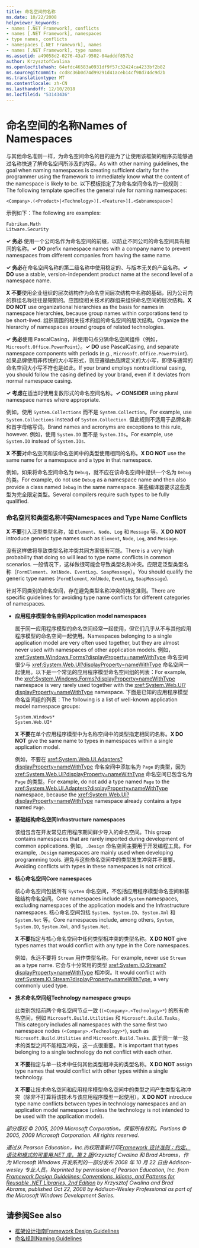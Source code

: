 ```yaml
---
title: 命名空间的名称
ms.date: 10/22/2008
helpviewer_keywords:
- names [.NET Framework], conflicts
- names [.NET Framework], namespaces
- type names, conflicts
- namespaces [.NET Framework], names
- names [.NET Framework], type names
ms.assetid: a49058d2-0276-43a7-9502-04adddf857b2
author: KrzysztofCwalina
ms.openlocfilehash: 64efdc46583a0931df9f57c32424ca4233bf2b82
ms.sourcegitcommit: ccd8c36b0d74d99291d41aceb14cf98d74dc9d2b
ms.translationtype: MT
ms.contentlocale: zh-CN
ms.lasthandoff: 12/10/2018
ms.locfileid: "53143436"
---
```

# <a name="names-of-namespaces"></a><span data-ttu-id="32656-102">命名空间的名称</span><span class="sxs-lookup"><span data-stu-id="32656-102">Names of Namespaces</span></span>
<span data-ttu-id="32656-103">与其他命名准则一样，为命名空间命名的目的是为了让使用该框架的程序员能够通过名称快速了解命名空间所涉及的内容。</span><span class="sxs-lookup"><span data-stu-id="32656-103">As with other naming guidelines, the goal when naming namespaces is creating sufficient clarity for the programmer using the framework to immediately know what the content of the namespace is likely to be.</span></span> <span data-ttu-id="32656-104">以下模板指定了为命名空间命名的一般规则：</span><span class="sxs-lookup"><span data-stu-id="32656-104">The following template specifies the general rule for naming namespaces:</span></span>  
  
 `<Company>.(<Product>|<Technology>)[.<Feature>][.<Subnamespace>]`  
  
 <span data-ttu-id="32656-105">示例如下：</span><span class="sxs-lookup"><span data-stu-id="32656-105">The following are examples:</span></span>  
  
 `Fabrikam.Math`  
 `Litware.Security`  
  
 <span data-ttu-id="32656-106">**✓ 务必** 使用一个公司名作为命名空间的前缀，以防止不同公司的命名空间具有相同的名称。</span><span class="sxs-lookup"><span data-stu-id="32656-106">**✓ DO** prefix namespace names with a company name to prevent namespaces from different companies from having the same name.</span></span>  
  
 <span data-ttu-id="32656-107">**✓ 务必**在命名空间名称的第二级名称中使用稳定的、与版本无关的产品名称。</span><span class="sxs-lookup"><span data-stu-id="32656-107">**✓ DO** use a stable, version-independent product name at the second level of a namespace name.</span></span>  
  
 <span data-ttu-id="32656-108">**X 不要**使用企业组织的层次结构作为命名空间层次结构中名称的基础，因为公司内的群组名称往往是短期的。应围绕相关技术的群组来组织命名空间的层次结构。</span><span class="sxs-lookup"><span data-stu-id="32656-108">**X DO NOT** use organizational hierarchies as the basis for names in namespace hierarchies, because group names within corporations tend to be short-lived.</span></span> <span data-ttu-id="32656-109">组织周围的相关技术的组的命名空间的层次结构。</span><span class="sxs-lookup"><span data-stu-id="32656-109">Organize the hierarchy of namespaces around groups of related technologies.</span></span>  
  
 <span data-ttu-id="32656-110">**✓ 务必**使用 PascalCasing，并使用句点分隔命名空间组件（例如，`Microsoft.Office.PowerPoint`）。</span><span class="sxs-lookup"><span data-stu-id="32656-110">**✓ DO** use PascalCasing, and separate namespace components with periods (e.g., `Microsoft.Office.PowerPoint`).</span></span> <span data-ttu-id="32656-111">如果品牌使用非传统的大小写形式，则应遵循由品牌定义的大小写，即使与通常的命名空间大小写不符也是如此。</span><span class="sxs-lookup"><span data-stu-id="32656-111">If your brand employs nontraditional casing, you should follow the casing defined by your brand, even if it deviates from normal namespace casing.</span></span>  
  
 <span data-ttu-id="32656-112">**✓ 考虑**在适当时使用复数形式的命名空间名称。</span><span class="sxs-lookup"><span data-stu-id="32656-112">**✓ CONSIDER** using plural namespace names where appropriate.</span></span>  
  
 <span data-ttu-id="32656-113">例如，使用 `System.Collections` 而不是 `System.Collection`。</span><span class="sxs-lookup"><span data-stu-id="32656-113">For example, use `System.Collections` instead of `System.Collection`.</span></span> <span data-ttu-id="32656-114">但此规则不适用于品牌名称和首字母缩写词。</span><span class="sxs-lookup"><span data-stu-id="32656-114">Brand names and acronyms are exceptions to this rule, however.</span></span> <span data-ttu-id="32656-115">例如，使用 `System.IO` 而不是 `System.IOs`。</span><span class="sxs-lookup"><span data-stu-id="32656-115">For example, use `System.IO` instead of `System.IOs`.</span></span>  
  
 <span data-ttu-id="32656-116">**X 不要**对命名空间和该命名空间中的类型使用相同的名称。</span><span class="sxs-lookup"><span data-stu-id="32656-116">**X DO NOT** use the same name for a namespace and a type in that namespace.</span></span>  
  
 <span data-ttu-id="32656-117">例如，如果将命名空间命名为 `Debug`，就不应在该命名空间中提供一个名为 `Debug` 的类。</span><span class="sxs-lookup"><span data-stu-id="32656-117">For example, do not use `Debug` as a namespace name and then also provide a class named `Debug` in the same namespace.</span></span> <span data-ttu-id="32656-118">某些编译器要求这些类型为完全限定类型。</span><span class="sxs-lookup"><span data-stu-id="32656-118">Several compilers require such types to be fully qualified.</span></span>  
  
### <a name="namespaces-and-type-name-conflicts"></a><span data-ttu-id="32656-119">命名空间和类型名称冲突</span><span class="sxs-lookup"><span data-stu-id="32656-119">Namespaces and Type Name Conflicts</span></span>  
 <span data-ttu-id="32656-120">**X 不要**引入泛型类型名称，如 `Element`、`Node`、`Log` 和 `Message` 等。</span><span class="sxs-lookup"><span data-stu-id="32656-120">**X DO NOT** introduce generic type names such as `Element`, `Node`, `Log`, and `Message`.</span></span>  
  
 <span data-ttu-id="32656-121">没有这样做将导致类型名称冲突共同方案很有可能。</span><span class="sxs-lookup"><span data-stu-id="32656-121">There is a very high probability that doing so will lead to type name conflicts in common scenarios.</span></span> <span data-ttu-id="32656-122">一般情况下，这样做很可能会导致类型名称冲突。应限定泛型类型名称（`FormElement`、`XmlNode`、`EventLog`、`SoapMessage`）。</span><span class="sxs-lookup"><span data-stu-id="32656-122">You should qualify the generic type names (`FormElement`, `XmlNode`, `EventLog`, `SoapMessage`).</span></span>  
  
 <span data-ttu-id="32656-123">针对不同类别的命名空间，存在避免类型名称冲突的特定准则。</span><span class="sxs-lookup"><span data-stu-id="32656-123">There are specific guidelines for avoiding type name conflicts for different categories of namespaces.</span></span>  
  
-   <span data-ttu-id="32656-124">**应用程序模型命名空间**</span><span class="sxs-lookup"><span data-stu-id="32656-124">**Application model namespaces**</span></span>  
  
     <span data-ttu-id="32656-125">属于同一应用程序模型的命名空间经常一起使用，但它们几乎从不与其他应用程序模型的命名空间一起使用。</span><span class="sxs-lookup"><span data-stu-id="32656-125">Namespaces belonging to a single application model are very often used together, but they are almost never used with namespaces of other application models.</span></span> <span data-ttu-id="32656-126">例如，<xref:System.Windows.Forms?displayProperty=nameWithType> 命名空间很少与 <xref:System.Web.UI?displayProperty=nameWithType> 命名空间一起使用。以下是一个常见的应用程序模型命名空间组的列表：</span><span class="sxs-lookup"><span data-stu-id="32656-126">For example, the <xref:System.Windows.Forms?displayProperty=nameWithType> namespace is very rarely used together with the <xref:System.Web.UI?displayProperty=nameWithType> namespace.</span></span> <span data-ttu-id="32656-127">下面是已知的应用程序模型命名空间组的列表：</span><span class="sxs-lookup"><span data-stu-id="32656-127">The following is a list of well-known application model namespace groups:</span></span>  
  
     `System.Windows*`   
     `System.Web.UI*`  
  
     <span data-ttu-id="32656-128">**X 不要**在单个应用程序模型中为名称空间中的类型指定相同的名称。</span><span class="sxs-lookup"><span data-stu-id="32656-128">**X DO NOT** give the same name to types in namespaces within a single application model.</span></span>  
  
     <span data-ttu-id="32656-129">例如，不要在 <xref:System.Web.UI.Adapters?displayProperty=nameWithType> 命名空间中添加名为 `Page` 的类型，因为 <xref:System.Web.UI?displayProperty=nameWithType> 命名空间已包含名为 `Page` 的类型。</span><span class="sxs-lookup"><span data-stu-id="32656-129">For example, do not add a type named `Page` to the <xref:System.Web.UI.Adapters?displayProperty=nameWithType> namespace, because the <xref:System.Web.UI?displayProperty=nameWithType> namespace already contains a type named `Page`.</span></span>  
  
-   <span data-ttu-id="32656-130">**基础结构命名空间**</span><span class="sxs-lookup"><span data-stu-id="32656-130">**Infrastructure namespaces**</span></span>  
  
     <span data-ttu-id="32656-131">该组包含在开发常见应用程序期间鲜少导入的命名空间。</span><span class="sxs-lookup"><span data-stu-id="32656-131">This group contains namespaces that are rarely imported during development of common applications.</span></span> <span data-ttu-id="32656-132">例如，`.Design` 命名空间主要用于开发编程工具。</span><span class="sxs-lookup"><span data-stu-id="32656-132">For example, `.Design` namespaces are mainly used when developing programming tools.</span></span> <span data-ttu-id="32656-133">避免与这些命名空间中的类型发生冲突并不重要。</span><span class="sxs-lookup"><span data-stu-id="32656-133">Avoiding conflicts with types in these namespaces is not critical.</span></span>  
  
-   <span data-ttu-id="32656-134">**核心命名空间**</span><span class="sxs-lookup"><span data-stu-id="32656-134">**Core namespaces**</span></span>  
  
     <span data-ttu-id="32656-135">核心命名空间包括所有 `System` 命名空间，不包括应用程序模型命名空间和基础结构命名空间。</span><span class="sxs-lookup"><span data-stu-id="32656-135">Core namespaces include all `System` namespaces, excluding namespaces of the application models and the Infrastructure namespaces.</span></span> <span data-ttu-id="32656-136">核心命名空间包括 `System`、`System.IO`、`System.Xml` 和 `System.Net` 等。</span><span class="sxs-lookup"><span data-stu-id="32656-136">Core namespaces include, among others, `System`, `System.IO`, `System.Xml`, and `System.Net`.</span></span>  
  
     <span data-ttu-id="32656-137">**X 不要**指定与核心命名空间中任何类型相冲突的类型名称。</span><span class="sxs-lookup"><span data-stu-id="32656-137">**X DO NOT** give types names that would conflict with any type in the Core namespaces.</span></span>  
  
     <span data-ttu-id="32656-138">例如，永远不要将 `Stream` 用作类型名称。</span><span class="sxs-lookup"><span data-stu-id="32656-138">For example, never use `Stream` as a type name.</span></span> <span data-ttu-id="32656-139">它会与十分常用的类型 <xref:System.IO.Stream?displayProperty=nameWithType> 相冲突。</span><span class="sxs-lookup"><span data-stu-id="32656-139">It would conflict with <xref:System.IO.Stream?displayProperty=nameWithType>, a very commonly used type.</span></span>  
  
-   <span data-ttu-id="32656-140">**技术命名空间组**</span><span class="sxs-lookup"><span data-stu-id="32656-140">**Technology namespace groups**</span></span>  
  
     <span data-ttu-id="32656-141">此类别包括前两个命名空间节点一致 (`(<Company>.<Technology>*`) 的所有命名空间，例如 `Microsoft.Build.Utilities` 和 `Microsoft.Build.Tasks`。</span><span class="sxs-lookup"><span data-stu-id="32656-141">This category includes all namespaces with the same first two namespace nodes `(<Company>.<Technology>*`), such as `Microsoft.Build.Utilities` and `Microsoft.Build.Tasks`.</span></span> <span data-ttu-id="32656-142">属于同一单一技术的类型之间不能相互冲突，这一点很重要。</span><span class="sxs-lookup"><span data-stu-id="32656-142">It is important that types belonging to a single technology do not conflict with each other.</span></span>  
  
     <span data-ttu-id="32656-143">**X 不要**指定与单一技术中任何其他类型相冲突的类型名称。</span><span class="sxs-lookup"><span data-stu-id="32656-143">**X DO NOT** assign type names that would conflict with other types within a single technology.</span></span>  
  
     <span data-ttu-id="32656-144">**X 不要**让技术命名空间和应用程序模型命名空间中的类型之间产生类型名称冲突（除非不打算将该技术与该应用程序模型一起使用）。</span><span class="sxs-lookup"><span data-stu-id="32656-144">**X DO NOT** introduce type name conflicts between types in technology namespaces and an application model namespace (unless the technology is not intended to be used with the application model).</span></span>  
  
 <span data-ttu-id="32656-145">*部分版权 © 2005, 2009 Microsoft Corporation。保留所有权利。*</span><span class="sxs-lookup"><span data-stu-id="32656-145">*Portions © 2005, 2009 Microsoft Corporation. All rights reserved.*</span></span>  
  
 <span data-ttu-id="32656-146">*通过从 Pearson Education，Inc.的权限重新打印[Framework 设计准则：约定、 语法和模式的可重用.NET 库，第 2 版](https://www.informit.com/store/framework-design-guidelines-conventions-idioms-and-9780321545619)Krzysztof Cwalina 和 Brad Abrams，作为 Microsoft Windows 开发系列的一部分发布 2008 年 10 月 22 日由 Addison-wesley 专业人员。*</span><span class="sxs-lookup"><span data-stu-id="32656-146">*Reprinted by permission of Pearson Education, Inc. from [Framework Design Guidelines: Conventions, Idioms, and Patterns for Reusable .NET Libraries, 2nd Edition](https://www.informit.com/store/framework-design-guidelines-conventions-idioms-and-9780321545619) by Krzysztof Cwalina and Brad Abrams, published Oct 22, 2008 by Addison-Wesley Professional as part of the Microsoft Windows Development Series.*</span></span>  
  
## <a name="see-also"></a><span data-ttu-id="32656-147">请参阅</span><span class="sxs-lookup"><span data-stu-id="32656-147">See also</span></span>

- [<span data-ttu-id="32656-148">框架设计指南</span><span class="sxs-lookup"><span data-stu-id="32656-148">Framework Design Guidelines</span></span>](../../../docs/standard/design-guidelines/index.md)  
- [<span data-ttu-id="32656-149">命名规则</span><span class="sxs-lookup"><span data-stu-id="32656-149">Naming Guidelines</span></span>](../../../docs/standard/design-guidelines/naming-guidelines.md)
